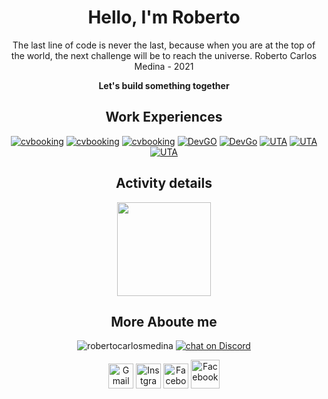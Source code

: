 <div align=center>
<h1>Hello, I'm Roberto</h1>
  
  <p align=center>The last line of code is never the last, because when you are at the top of the world, the next challenge will be to reach the universe.
Roberto Carlos Medina - 2021</p>
  <p><strong>Let's build something together</strong></p>

<h2 align="center">Work Experiences</h2>

[![cvbooking](https://img.shields.io/badge/Computer%20Technician%20/%20Junior%20Software%20Developer-Guesthouse%20Soncent-blueviolet?style=circle-square)]([https://cvbooking.com](https://www.expedia.com/Sao-Vicente-Hotels-GuestHouse-Soncent-Lda.h33288517.Hotel-Information?chkin=2022-11-30&chkout=2022-12-01&x_pwa=1&rfrr=HSR&pwa_ts=1668590652909&referrerUrl=aHR0cHM6Ly93d3cuZXhwZWRpYS5jb20vSG90ZWwtU2VhcmNo&useRewards=false&rm1=a2&regionId=6060459&destination=Mindelo%2C+Sao+Vicente%2C+Cape+Verde&destType=MARKET&selected=33288517&sort=RECOMMENDED&top_dp=45&top_cur=USD&userIntent=&selectedRoomType=219614909&selectedRatePlan=284078543))
[![cvbooking](https://img.shields.io/badge/Junior%20Software%20Engineer-cvbooking-blueviolet?style=circle-square)](https://cvbooking.com)
[![cvbooking](https://img.shields.io/badge/Software%20Engineer-cvbooking-blueviolet?style=circle-square)](https://cvbooking.com)
[![DevGO](https://img.shields.io/badge/Junior%20Software%20Engineer-DevGo-blueviolet?style=circle-square)](https://devgo.org)
[![DevGo](https://img.shields.io/badge/Software%20Engineer-DevGo-blueviolet?style=circle-square)](https://devgo.org)
[![UTA](https://img.shields.io/badge/Teacher's%20Assistant-UTA-blueviolet?style=circle-square)](https://uta.cv)
[![UTA](https://img.shields.io/badge/Teacher%20&%20Software%20Engineer-UTA-blueviolet?style=circle-square)](https://uta.cv)
[![UTA](https://img.shields.io/badge/Full%20Stack%20Software%20Engineer-Fossa%20Systems-blueviolet?style=circle-square)](https://fossa.systems/)

</div>

<h2 align="center">Activity details</h2>
<p align="center">
 <!---
<img align="" height='150px' src="https://github-readme-stats.vercel.app/api?username=robertocarlosmedina&hide_title=true&show_icons=true&theme=radical" alt="Roberto Carlos" />
-->
<img align="" height='150px' src="https://github-readme-stats.vercel.app/api/top-langs/?username=robertocarlosmedina&hide_title=false&layout=compact&theme=radical&count_private=true&hide=css,html,roff,Jupyter%20Notebook" />
</p>

<h2  align="center">More Aboute me</h2>
<p align="center"> 
  <img src="https://komarev.com/ghpvc/?username=robertocarlosmedina&label=Github%20Profile%20Views&color=blueviolet&style=flat" alt="robertocarlosmedina" /> 
  <a href="https://discord.gg/A6FNKHwhGv">
    <img src="https://img.shields.io/discord/308323056592486420?logo=discord" alt="chat on Discord">
  </a>
</p>

<p align="center">
     <a href="mailto:robertocarlosmedina.dev@gmail.com"><img alt="Gmail"  title="Gmail" src="https://www.vectorlogo.zone/logos/gmail/gmail-tile.svg"   width="40" height="40" /></a>
     <a href="https://www.instagram.com/robertocarlosmedinacv/"><img title="Instgrame" src="https://www.vectorlogo.zone/logos/instagram/instagram-tile.svg"   width="40" height="40" /></a>
     <a href="https://www.linkedin.com/in/robertocarlosmedina/"><img title="Facebook" src="https://www.vectorlogo.zone/logos/linkedin/linkedin-tile.svg"   width="40" height="40" /></a>
  <a href="https://www.robertocarlosmedina.com"><img title="Facebook" src="https://drive.google.com/uc?export=view&id=1eYhAOg1sBlaLjrtuKw658ojId32udCWm" width="46" height="46" /></a>
</p>
